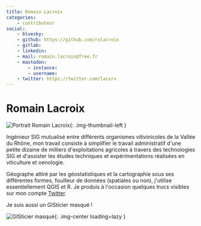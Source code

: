 ```yaml
---
title: Romain Lacroix
categories:
    - contributeur
social:
    - bluesky:
    - github: https://github.com/rxlacroix
    - gitlab:
    - linkedin:
    - mail: romain.lacroix@free.fr
    - mastodon:
        - instance:
        - username:
    - twitter: https://twitter.com/lacxrx
---
```


# Romain Lacroix

<!-- --8<-- [start:author-sign-block] -->

![Portrait Romain Lacroix](https://cdn.geotribu.fr/img/articles-blog-rdp/articles/webmapping_avec_r/rl_225.jpg){: .img-thumbnail-left }

Ingénieur SIG mutualisé entre différents organismes vitivinicoles de la Vallée du Rhône, mon travail consiste à simplifier le travail administratif d'une petite dizaine de milliers d'exploitations agricoles à travers des technologies SIG et d'assister les études techniques et expérimentations réalisées en viticulture et oenologie.

Géographe attiré par les géostatistiques et la cartographie sous ses différentes formes, fouilleur de données (spatiales ou non), j'utilise essentiellement QGIS et R. Je produis à l'occasion quelques trucs visibles sur mon compte [Twitter](https://twitter.com/lacxrx).

Je suis aussi un GISticier masqué !

![GISticier masqué](https://cdn.geotribu.fr/img/articles-blog-rdp/articles/webmapping_avec_r/GISticier_masque_zorro.jpg "GISticier masqué"){: .img-center loading=lazy  }

<!-- --8<-- [end:author-sign-block] -->
